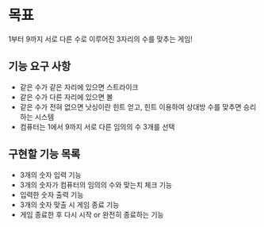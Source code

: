 # 목표
1부터 9까지 서로 다른 수로 이루어진 3자리의 수를 맞추는 게임!

## 기능 요구 사항
- 같은 수가 같은 자리에 있으면 스트라이크
- 같은 수가 다른 자리에 있으면 볼
- 같은 수가 전혀 없으면 낫싱이란 힌트 얻고, 힌트 이용하여 상대방 수를 맞추면 승리하는 시스템
- 컴퓨터는 1에서 9까지 서로 다른 임의의 수 3개를 선택

## 구현할 기능 목록
- 3개의 숫자 입력 기능
- 3개의 숫자가 컴퓨터의 임의의 수와 맞는치 체크 기능
- 입력한 숫자 출력 기능
- 3개의 숫자 맞출 시 게임 종료 기능
- 게임 종료한 후 다시 시작 or 완전히 종료하는 기능